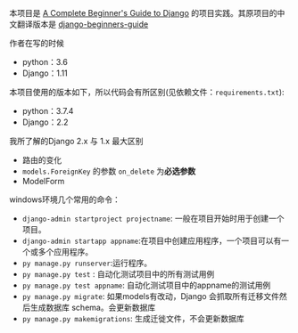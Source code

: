 
本项目是 [A Complete Beginner's Guide to Django](https://simpleisbetterthancomplex.com/series/beginners-guide/1.11/) 的项目实践。其原项目的中文翻译版本是 [django-beginners-guide](https://github.com/pythonzhichan/django-beginners-guide)

作者在写的时候 

- python：3.6
- Django：1.11

本项目使用的版本如下，所以代码会有所区别(见依赖文件：`requirements.txt`):
- python：3.7.4
- Django：2.2

我所了解的Django 2.x 与 1.x 最大区别

- 路由的变化
- `models.ForeignKey` 的参数 `on_delete` 为**必选参数**
- ModelForm 

windows环境几个常用的命令：

- `django-admin startproject projectname`: 一般在项目开始时用于创建一个项目。
- `django-admin startapp appname`:在项目中创建应用程序，一个项目可以有一个或多个应用程序。
- `py manage.py runserver`:运行程序。
- `py manage.py test` : 自动化测试项目中的所有测试用例
- `py manage.py test appname`: 自动化测试项目中的appname的测试用例
- `py manage.py migrate`: 如果models有改动，Django 会抓取所有迁移文件然后生成数据库 schema。会更新数据库
- `py manage.py makemigrations`: 生成迁徙文件，不会更新数据库


